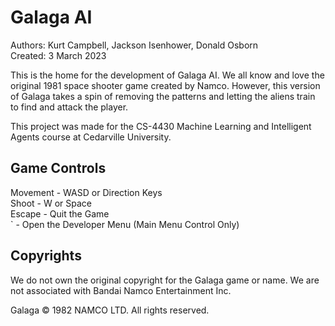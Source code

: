 # Galaga AI
Authors: Kurt Campbell, Jackson Isenhower, Donald Osborn
<br>
Created: 3 March 2023

This is the home for the development of Galaga AI. We all know and love the original 1981 space shooter game created by Namco. However, this version of Galaga takes a spin of removing the patterns and letting the aliens train to find and attack the player.

This project was made for the CS-4430 Machine Learning and Intelligent Agents course at Cedarville University.
## Game Controls
Movement - WASD or Direction Keys
<br>
Shoot - W or Space
<br>
Escape - Quit the Game
<br>
\` - Open the Developer Menu (Main Menu Control Only)

## Copyrights
We do not own the original copyright for the Galaga game or name. We are not associated with Bandai Namco Entertainment Inc.

Galaga © 1982 NAMCO LTD. All rights reserved.
